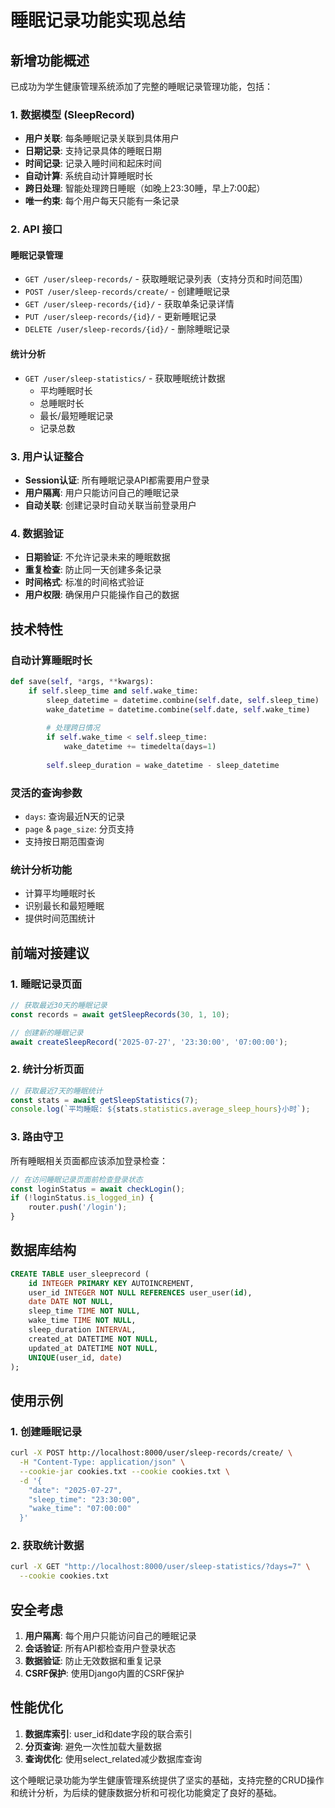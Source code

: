 # 睡眠记录功能实现总结

## 新增功能概述

已成功为学生健康管理系统添加了完整的睡眠记录管理功能，包括：

### 1. 数据模型 (SleepRecord)

- **用户关联**: 每条睡眠记录关联到具体用户
- **日期记录**: 支持记录具体的睡眠日期
- **时间记录**: 记录入睡时间和起床时间
- **自动计算**: 系统自动计算睡眠时长
- **跨日处理**: 智能处理跨日睡眠（如晚上23:30睡，早上7:00起）
- **唯一约束**: 每个用户每天只能有一条记录

### 2. API 接口

#### 睡眠记录管理
- `GET /user/sleep-records/` - 获取睡眠记录列表（支持分页和时间范围）
- `POST /user/sleep-records/create/` - 创建睡眠记录
- `GET /user/sleep-records/{id}/` - 获取单条记录详情
- `PUT /user/sleep-records/{id}/` - 更新睡眠记录
- `DELETE /user/sleep-records/{id}/` - 删除睡眠记录

#### 统计分析
- `GET /user/sleep-statistics/` - 获取睡眠统计数据
  - 平均睡眠时长
  - 总睡眠时长
  - 最长/最短睡眠记录
  - 记录总数

### 3. 用户认证整合

- **Session认证**: 所有睡眠记录API都需要用户登录
- **用户隔离**: 用户只能访问自己的睡眠记录
- **自动关联**: 创建记录时自动关联当前登录用户

### 4. 数据验证

- **日期验证**: 不允许记录未来的睡眠数据
- **重复检查**: 防止同一天创建多条记录
- **时间格式**: 标准的时间格式验证
- **用户权限**: 确保用户只能操作自己的数据

## 技术特性

### 自动计算睡眠时长
```python
def save(self, *args, **kwargs):
    if self.sleep_time and self.wake_time:
        sleep_datetime = datetime.combine(self.date, self.sleep_time)
        wake_datetime = datetime.combine(self.date, self.wake_time)
        
        # 处理跨日情况
        if self.wake_time < self.sleep_time:
            wake_datetime += timedelta(days=1)
        
        self.sleep_duration = wake_datetime - sleep_datetime
```

### 灵活的查询参数
- `days`: 查询最近N天的记录
- `page` & `page_size`: 分页支持
- 支持按日期范围查询

### 统计分析功能
- 计算平均睡眠时长
- 识别最长和最短睡眠
- 提供时间范围统计

## 前端对接建议

### 1. 睡眠记录页面
```javascript
// 获取最近30天的睡眠记录
const records = await getSleepRecords(30, 1, 10);

// 创建新的睡眠记录
await createSleepRecord('2025-07-27', '23:30:00', '07:00:00');
```

### 2. 统计分析页面
```javascript
// 获取最近7天的睡眠统计
const stats = await getSleepStatistics(7);
console.log(`平均睡眠: ${stats.statistics.average_sleep_hours}小时`);
```

### 3. 路由守卫
所有睡眠相关页面都应该添加登录检查：
```javascript
// 在访问睡眠记录页面前检查登录状态
const loginStatus = await checkLogin();
if (!loginStatus.is_logged_in) {
    router.push('/login');
}
```

## 数据库结构

```sql
CREATE TABLE user_sleeprecord (
    id INTEGER PRIMARY KEY AUTOINCREMENT,
    user_id INTEGER NOT NULL REFERENCES user_user(id),
    date DATE NOT NULL,
    sleep_time TIME NOT NULL,
    wake_time TIME NOT NULL,
    sleep_duration INTERVAL,
    created_at DATETIME NOT NULL,
    updated_at DATETIME NOT NULL,
    UNIQUE(user_id, date)
);
```

## 使用示例

### 1. 创建睡眠记录
```bash
curl -X POST http://localhost:8000/user/sleep-records/create/ \
  -H "Content-Type: application/json" \
  --cookie-jar cookies.txt --cookie cookies.txt \
  -d '{
    "date": "2025-07-27",
    "sleep_time": "23:30:00",
    "wake_time": "07:00:00"
  }'
```

### 2. 获取统计数据
```bash
curl -X GET "http://localhost:8000/user/sleep-statistics/?days=7" \
  --cookie cookies.txt
```

## 安全考虑

1. **用户隔离**: 每个用户只能访问自己的睡眠记录
2. **会话验证**: 所有API都检查用户登录状态
3. **数据验证**: 防止无效数据和重复记录
4. **CSRF保护**: 使用Django内置的CSRF保护

## 性能优化

1. **数据库索引**: user_id和date字段的联合索引
2. **分页查询**: 避免一次性加载大量数据
3. **查询优化**: 使用select_related减少数据库查询

这个睡眠记录功能为学生健康管理系统提供了坚实的基础，支持完整的CRUD操作和统计分析，为后续的健康数据分析和可视化功能奠定了良好的基础。
